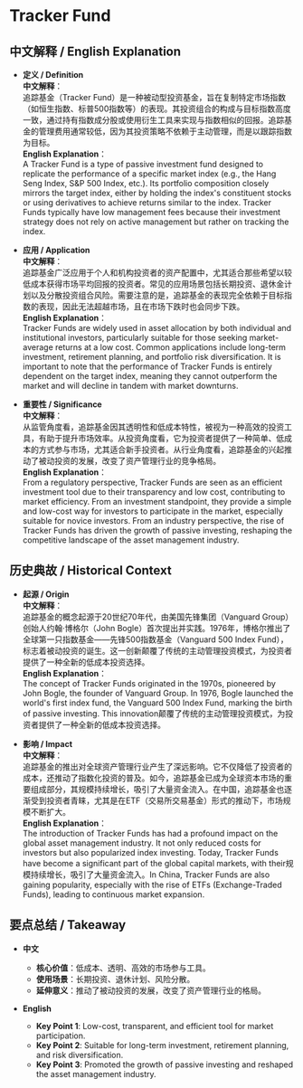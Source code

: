 # Tracker Fund

## 中文解释 / English Explanation

* **定义 / Definition**  
  **中文解释**：  
  追踪基金（Tracker Fund）是一种被动型投资基金，旨在复制特定市场指数（如恒生指数、标普500指数等）的表现。其投资组合的构成与目标指数高度一致，通过持有指数成分股或使用衍生工具来实现与指数相似的回报。追踪基金的管理费用通常较低，因为其投资策略不依赖于主动管理，而是以跟踪指数为目标。  
  **English Explanation**：  
  A Tracker Fund is a type of passive investment fund designed to replicate the performance of a specific market index (e.g., the Hang Seng Index, S&P 500 Index, etc.). Its portfolio composition closely mirrors the target index, either by holding the index's constituent stocks or using derivatives to achieve returns similar to the index. Tracker Funds typically have low management fees because their investment strategy does not rely on active management but rather on tracking the index.

* **应用 / Application**  
  **中文解释**：  
  追踪基金广泛应用于个人和机构投资者的资产配置中，尤其适合那些希望以较低成本获得市场平均回报的投资者。常见的应用场景包括长期投资、退休金计划以及分散投资组合风险。需要注意的是，追踪基金的表现完全依赖于目标指数的表现，因此无法超越市场，且在市场下跌时也会同步下跌。  
  **English Explanation**：  
  Tracker Funds are widely used in asset allocation by both individual and institutional investors, particularly suitable for those seeking market-average returns at a low cost. Common applications include long-term investment, retirement planning, and portfolio risk diversification. It is important to note that the performance of Tracker Funds is entirely dependent on the target index, meaning they cannot outperform the market and will decline in tandem with market downturns.

* **重要性 / Significance**  
  **中文解释**：  
  从监管角度看，追踪基金因其透明性和低成本特性，被视为一种高效的投资工具，有助于提升市场效率。从投资角度看，它为投资者提供了一种简单、低成本的方式参与市场，尤其适合新手投资者。从行业角度看，追踪基金的兴起推动了被动投资的发展，改变了资产管理行业的竞争格局。  
  **English Explanation**：  
  From a regulatory perspective, Tracker Funds are seen as an efficient investment tool due to their transparency and low cost, contributing to market efficiency. From an investment standpoint, they provide a simple and low-cost way for investors to participate in the market, especially suitable for novice investors. From an industry perspective, the rise of Tracker Funds has driven the growth of passive investing, reshaping the competitive landscape of the asset management industry.

## 历史典故 / Historical Context

* **起源 / Origin**  
  **中文解释**：  
  追踪基金的概念起源于20世纪70年代，由美国先锋集团（Vanguard Group）创始人约翰·博格尔（John Bogle）首次提出并实践。1976年，博格尔推出了全球第一只指数基金——先锋500指数基金（Vanguard 500 Index Fund），标志着被动投资的诞生。这一创新颠覆了传统的主动管理投资模式，为投资者提供了一种全新的低成本投资选择。  
  **English Explanation**：  
  The concept of Tracker Funds originated in the 1970s, pioneered by John Bogle, the founder of Vanguard Group. In 1976, Bogle launched the world's first index fund, the Vanguard 500 Index Fund, marking the birth of passive investing. This innovation颠覆了传统的主动管理投资模式，为投资者提供了一种全新的低成本投资选择。

* **影响 / Impact**  
  **中文解释**：  
  追踪基金的推出对全球资产管理行业产生了深远影响。它不仅降低了投资者的成本，还推动了指数化投资的普及。如今，追踪基金已成为全球资本市场的重要组成部分，其规模持续增长，吸引了大量资金流入。在中国，追踪基金也逐渐受到投资者青睐，尤其是在ETF（交易所交易基金）形式的推动下，市场规模不断扩大。  
  **English Explanation**：  
  The introduction of Tracker Funds has had a profound impact on the global asset management industry. It not only reduced costs for investors but also popularized index investing. Today, Tracker Funds have become a significant part of the global capital markets, with their规模持续增长，吸引了大量资金流入。In China, Tracker Funds are also gaining popularity, especially with the rise of ETFs (Exchange-Traded Funds), leading to continuous market expansion.

## 要点总结 / Takeaway

* **中文**  
  - **核心价值**：低成本、透明、高效的市场参与工具。  
  - **使用场景**：长期投资、退休计划、风险分散。  
  - **延伸意义**：推动了被动投资的发展，改变了资产管理行业的格局。

* **English**  
  - **Key Point 1**: Low-cost, transparent, and efficient tool for market participation.  
  - **Key Point 2**: Suitable for long-term investment, retirement planning, and risk diversification.  
  - **Key Point 3**: Promoted the growth of passive investing and reshaped the asset management industry.